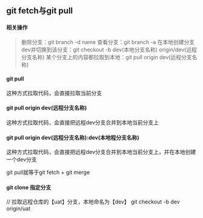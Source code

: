 ## git fetch与git pull

#### 相关操作
> 删除分支：git branch -d name
> 查看分支：git branch -a
> 在本地创建分支dev并切换到该分支：git checkout -b dev(本地分支名称) origin/dev(远程分支名称)
> 某个分支上的内容都拉取到本地：git pull origin dev(远程分支名称)

#### git pull
这种方式拉取代码，会直接拉取当前分支

#### git pull origin dev(远程分支名称)
这种方式拉取代码，会直接把远程dev分支合并到本地当前分支上

#### git pull origin dev(远程分支名称):dev(本地程分支名称)
这种方式拉取代码，会直接把远程dev分支合并到本地当前分支上，并在本地创建一个dev分支

git pull就等于git fetch + git merge

#### git clone 指定分支

// 拉取远程仓库的【uat】分支，本地命名为【dev】
git checkout -b dev origin/uat
